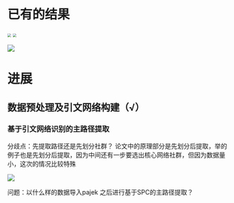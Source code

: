 # 已有的结果

<img src="D:\GithubHere\Newsemantic-\图床\1.jpg" style="zoom:50%;" />

<img src="D:\GithubHere\Newsemantic-\图床\2.png" style="zoom:50%;" />

![](D:\GithubHere\Newsemantic-\图床\3.png)

# 进展

## 数据预处理及引文网络构建（√）

### 基于引文网络识别的主路径提取

分歧点：先提取路径还是先划分社群？ 论文中的原理部分是先划分后提取，举的例子也是先划分后提取，因为中间还有一步要选出核心网络社群，但因为数据量小，这次的情况比较特殊

![](D:\GithubHere\Newsemantic-\图床\que1.jpg)

问题：以什么样的数据导入pajek  之后进行基于SPC的主路径提取？